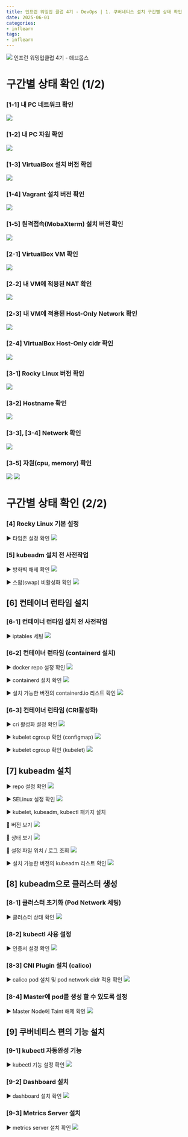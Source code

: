 ```yaml
---
title: 인프런 워밍업 클럽 4기 - DevOps | 1. 쿠버네티스 설치 구간별 상태 확인
date: 2025-06-01
categories:
- inflearn
tags:
- inflearn
---
```


![](/assets/images/inflearn_mission_image/kubernetes_image.jpg)
인프런 워밍업클럽 4기 - 데브옵스

# 구간별 상태 확인 (1/2)

### [1-1] 내 PC 네트워크 확인
![](/assets/images/inflearn_mission_image/1.png)

### [1-2] 내 PC 자원 확인
![](/assets/images/inflearn_mission_image/2.png)

### [1-3] VirtualBox 설치 버전 확인
![](/assets/images/inflearn_mission_image/3.png)

### [1-4] Vagrant 설치 버전 확인
![](/assets/images/inflearn_mission_image/4.png)

### [1-5] 원격접속(MobaXterm) 설치 버전 확인
![](/assets/images/inflearn_mission_image/5.png)

### [2-1] VirtualBox VM 확인
![](/assets/images/inflearn_mission_image/6.png)

### [2-2] 내 VM에 적용된 NAT 확인
![](/assets/images/inflearn_mission_image/7.png)

### [2-3] 내 VM에 적용된 Host-Only Network 확인
![](/assets/images/inflearn_mission_image/8.png)

### [2-4] VirtualBox Host-Only cidr 확인
![](/assets/images/inflearn_mission_image/9.png)

### [3-1] Rocky Linux 버전 확인
![](/assets/images/inflearn_mission_image/10.png)

### [3-2] Hostname 확인
![](/assets/images/inflearn_mission_image/11.png)

### [3-3], [3-4] Network 확인
![](/assets/images/inflearn_mission_image/12.png)

### [3-5] 자원(cpu, memory) 확인
![](/assets/images/inflearn_mission_image/13.png)
![](/assets/images/inflearn_mission_image/14.png)

# 구간별 상태 확인 (2/2)

### [4] Rocky Linux 기본 설정

▶ 타임존 설정 확인 
![](/assets/images/inflearn_mission_image/15.png)

### [5] kubeadm 설치 전 사전작업

▶ 방화벽 해제 확인 
![](/assets/images/inflearn_mission_image/16.png)

▶ 스왑(swap) 비활성화 확인 
![](/assets/images/inflearn_mission_image/17.png)

## [6] 컨테이너 런타임 설치

### [6-1] 컨테이너 런타임 설치 전 사전작업

▶ iptables 세팅
![](/assets/images/inflearn_mission_image/18.png)

### [6-2] 컨테이너 런타임 (containerd 설치)

▶ docker repo 설정 확인 
![](/assets/images/inflearn_mission_image/19.png)

▶ containerd 설치 확인 
![](/assets/images/inflearn_mission_image/20.png)

▶ 설치 가능한 버전의 containerd.io 리스트 확인
![](/assets/images/inflearn_mission_image/21.png)

### [6-3] 컨테이너 런타임 (CRI활성화)

▶ cri 활성화 설정 확인 
![](/assets/images/inflearn_mission_image/22.png)

▶ kubelet cgroup 확인 (configmap)
![](/assets/images/inflearn_mission_image/23.png)

▶ kubelet cgroup 확인 (kubelet)
![](/assets/images/inflearn_mission_image/24.png)

## [7] kubeadm 설치

▶ repo 설정 확인
![](/assets/images/inflearn_mission_image/25.png)

▶ SELinux 설정 확인
![](/assets/images/inflearn_mission_image/26.png)

▶ kubelet, kubeadm, kubectl 패키지 설치 

🐢 버전 보기
![](/assets/images/inflearn_mission_image/27.png)

🐢 상태 보기
![](/assets/images/inflearn_mission_image/28.png)

🐢 설정 파일 위치 / 로그 조회
![](/assets/images/inflearn_mission_image/29.png)

▶ 설치 가능한 버전의 kubeadm 리스트 확인
![](/assets/images/inflearn_mission_image/30.png)

## [8] kubeadm으로 클러스터 생성

### [8-1] 클러스터 초기화 (Pod Network 세팅)

▶ 클러스터 상태 확인
![](/assets/images/inflearn_mission_image/31.png)

### [8-2] kubectl 사용 설정

▶ 인증서 설정 확인
![](/assets/images/inflearn_mission_image/32.png)

### [8-3] CNI Plugin 설치 (calico)

▶ calico pod 설치 및 pod network cidr 적용 확인
![](/assets/images/inflearn_mission_image/33.png)

### [8-4] Master에 pod를 생성 할 수 있도록 설정

▶ Master Node에 Taint 해제 확인
![](/assets/images/inflearn_mission_image/34.png)

## [9] 쿠버네티스 편의 기능 설치

### [9-1] kubectl 자동완성 기능

▶ kubectl 기능 설정 확인
![](/assets/images/inflearn_mission_image/35.png)

### [9-2] Dashboard 설치

▶ dashboard 설치 확인
![](/assets/images/inflearn_mission_image/36.png)

### [9-3] Metrics Server 설치

▶ metrics server 설치 확인
![](/assets/images/inflearn_mission_image/37.png)